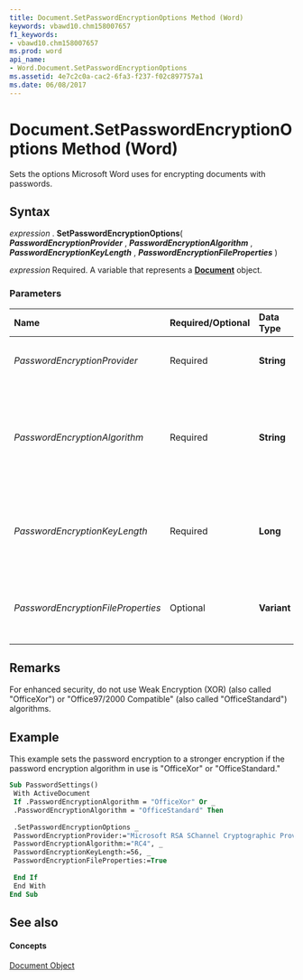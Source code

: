 ```yaml
---
title: Document.SetPasswordEncryptionOptions Method (Word)
keywords: vbawd10.chm158007657
f1_keywords:
- vbawd10.chm158007657
ms.prod: word
api_name:
- Word.Document.SetPasswordEncryptionOptions
ms.assetid: 4e7c2c0a-cac2-6fa3-f237-f02c897757a1
ms.date: 06/08/2017
---
```



# Document.SetPasswordEncryptionOptions Method (Word)

Sets the options Microsoft Word uses for encrypting documents with passwords.


## Syntax

 _expression_ . **SetPasswordEncryptionOptions**( **_PasswordEncryptionProvider_** , **_PasswordEncryptionAlgorithm_** , **_PasswordEncryptionKeyLength_** , **_PasswordEncryptionFileProperties_** )

 _expression_ Required. A variable that represents a **[Document](document-object-word.md)** object.


### Parameters



|**Name**|**Required/Optional**|**Data Type**|**Description**|
|:-----|:-----|:-----|:-----|
| _PasswordEncryptionProvider_|Required| **String**|The name of the encryption provider.|
| _PasswordEncryptionAlgorithm_|Required| **String**|The name of the encryption algorithm. Word supports stream-encrypted algorithms.|
| _PasswordEncryptionKeyLength_|Required| **Long**|The encryption key length. Must be a multiple of 8, starting at 40.|
| _PasswordEncryptionFileProperties_|Optional| **Variant**| **True** for Word to encrypt file properties. Default is **True** .|

## Remarks

For enhanced security, do not use Weak Encryption (XOR) (also called "OfficeXor") or "Office97/2000 Compatible" (also called "OfficeStandard") algorithms.


## Example

This example sets the password encryption to a stronger encryption if the password encryption algorithm in use is "OfficeXor" or "OfficeStandard."


```vb
Sub PasswordSettings() 
 With ActiveDocument 
 If .PasswordEncryptionAlgorithm = "OfficeXor" Or _ 
 .PasswordEncryptionAlgorithm = "OfficeStandard" Then 
 
 .SetPasswordEncryptionOptions _ 
 PasswordEncryptionProvider:="Microsoft RSA SChannel Cryptographic Provider", _ 
 PasswordEncryptionAlgorithm:="RC4", _ 
 PasswordEncryptionKeyLength:=56, _ 
 PasswordEncryptionFileProperties:=True 
 
 End If 
 End With 
End Sub
```


## See also


#### Concepts


[Document Object](document-object-word.md)


